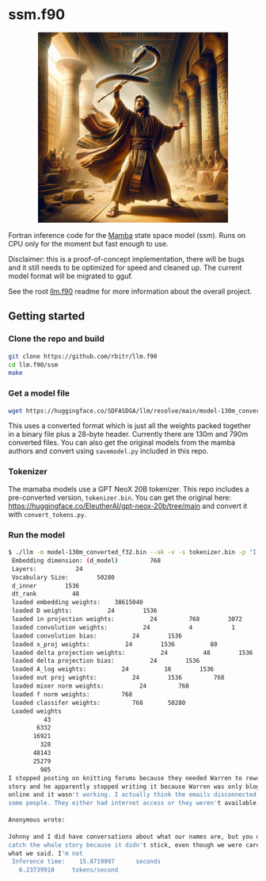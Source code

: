 # ssm.f90

<p align="center">
  <img src="assets/aaron.png" alt="Unleashing Mamba">
</p>

Fortran inference code for the [Mamba](https://github.com/state-spaces/mamba) state space model (ssm). Runs on CPU only for the moment but fast enough to use.

Disclaimer: this is a proof-of-concept implementation, there will be bugs and it still needs to be optimized for speed and cleaned up. The current model format will be migrated to gguf. 

See the root [llm.f90](https://github.com/rbitr/llm.f90) readme for more information about the overall project.

## Getting started

### Clone the repo and build
```bash
git clone https://github.com/rbitr/llm.f90
cd llm.f90/ssm
make
```

### Get a model file


```bash
wget https://huggingface.co/SDFASDGA/llm/resolve/main/model-130m_converted_f32.bin 
```

This uses a converted format which is just all the weights packed together in a binary file plus a 28-byte header. Currently there are 130m and 790m converted files. You can also get the original models from the mamba authors and convert using `savemodel.py` included in this repo.

### Tokenizer

The mamaba models use a GPT NeoX 20B tokenizer. This repo includes a pre-converted version, `tokenizer.bin`. You can get the original here: https://huggingface.co/EleutherAI/gpt-neox-20b/tree/main and convert it with `convert_tokens.py`. 

### Run the model

```bash
$ ./llm -m model-130m_converted_f32.bin --ak -v -s tokenizer.bin -p "I stopped posting on knitting forums because" -n 100 -t 0.9
 Embedding dimension: (d_model)         768
 Layers:           24
 Vocabulary Size:        50280
 d_inner        1536
 dt_rank          48
 loaded embedding weights:    38615040
 loaded D weights:          24        1536
 loaded in projection weights:          24         768        3072
 loaded convolution weights:          24           4           1        1536
 loaded convolution bias:          24        1536
 loaded x_proj weights:          24        1536          80
 loaded delta projection weights:          24          48        1536
 loaded delta projection bias:          24        1536
 loaded A_log weights:          24          16        1536
 loaded out proj weights:          24        1536         768
 loaded mixer norm weights:          24         768
 loaded f norm weights:         768
 loaded classifer weights:         768       50280
 Loaded weights
          43
        6332
       16921
         328
       48143
       25279
         985
I stopped posting on knitting forums because they needed Warren to rework the 
story and he apparently stopped writing it because Warren was only blogging 
online and it wasn't working. I actually think the emails disconnected 
some people. They either had internet access or they weren't available.

Anonymous wrote:

Johnny and I did have conversations about what our names are, but you don't 
catch the whole story because it didn't stick, even though we were careful with 
what we said. I'm not 
 Inference time:    15.8719997      seconds
   6.23739910     tokens/second

```
